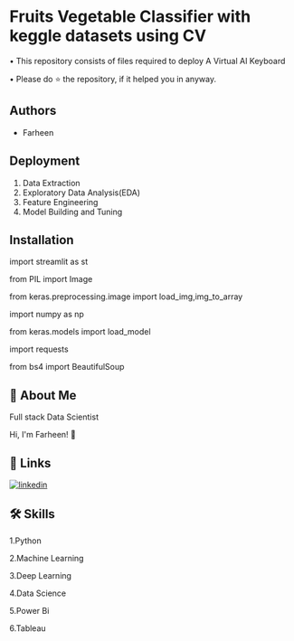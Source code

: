 
# Fruits Vegetable Classifier with keggle datasets using CV

• This repository consists of files required to deploy A Virtual AI Keyboard

• Please do ⭐ the repository, if it helped you in anyway.
## Authors

- Farheen


## Deployment


1. Data Extraction
2. Exploratory Data Analysis(EDA)
3. Feature Engineering
4. Model Building and Tuning

## Installation



import streamlit as st

from PIL import Image

from keras.preprocessing.image import load_img,img_to_array

import numpy as np

from keras.models import load_model

import requests

from bs4 import BeautifulSoup




## 🚀 About Me
Full stack Data Scientist

Hi, I'm Farheen! 👋


## 🔗 Links
[![linkedin](https://img.shields.io/badge/linkedin-0A66C2?style=for-the-badge&logo=linkedin&logoColor=white)](https://www.linkedin.com/in/farheen-shaukat-83a7b9b6)


## 🛠 Skills
1.Python

2.Machine Learning

3.Deep Learning

4.Data Science

5.Power Bi

6.Tableau

